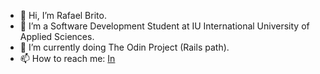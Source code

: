 - 👋 Hi, I’m Rafael Brito.
- 👀 I’m a Software Development Student at IU International University of Applied Sciences.
- 🌱 I’m currently doing The Odin Project (Rails path).
- 📫 How to reach me: [In](https://www.linkedin.com/in/brito-rafael/)

<!---
britoraf/britoraf is a ✨ special ✨ repository because its `README.md` (this file) appears on your GitHub profile.
You can click the Preview link to take a look at your changes.
--->
